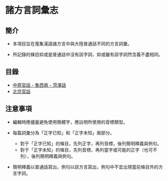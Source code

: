 # 諸方言詞彙志

## 簡介

- 本項目旨在蒐集漢語諸方言中與大陸普通話不同的方言詞彙。

- 所記錄的條目抑或是普通話中沒有該字詞，抑或雖有該字詞然含義不盡相同。

## 目錄

- [中原官話 - 魯西南 - 菏澤話](southwest-lu-vocab.md)
- [北京官話](beijing.md)

## 注意事項

- 編輯時應儘量避免使用簡體字，應註明所使用的音標類型。

- 每篇詞彙分為「正字已知」和「正字未知」兩部分。
  - 對于「正字已知」的條目，先列正字，再列音標，後列簡明釋義與例句。
  - 對于「正字未知」的條目，先列音標，再列當字或可能的正字（也可不列），後列簡明釋義與例句。

- 簡明釋義以普通話寫出，例句以該方言寫出，例句中不宜出現當前條目外的方言字詞。
